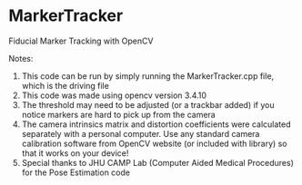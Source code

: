 # MarkerTracker
Fiducial Marker Tracking with OpenCV

Notes:
1. This code can be run by simply running the MarkerTracker.cpp file, which is the driving file
2. This code was made using opencv version 3.4.10
3. The threshold may need to be adjusted (or a trackbar added) if you notice markers are hard to pick up from the camera
4. The camera intrinsics matrix and distortion coefficients were calculated separately with a personal computer.
   Use any standard camera calibration software from OpenCV website (or included with library) so that it works
   on your device!
5. Special thanks to JHU CAMP Lab (Computer Aided Medical Procedures) for the Pose Estimation code 